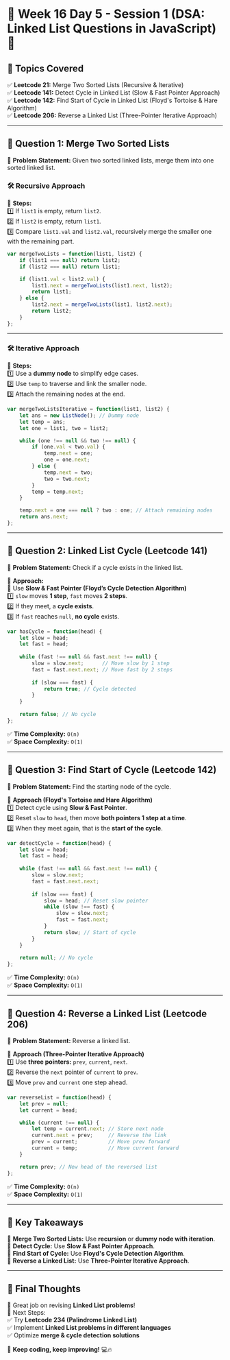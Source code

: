 # 📌 **Week 16 Day 5 - Session 1 (DSA: Linked List Questions in JavaScript)** 🔗

## **📝 Topics Covered**
✅ **Leetcode 21:** Merge Two Sorted Lists (Recursive & Iterative)  
✅ **Leetcode 141:** Detect Cycle in Linked List (Slow & Fast Pointer Approach)  
✅ **Leetcode 142:** Find Start of Cycle in Linked List (Floyd's Tortoise & Hare Algorithm)  
✅ **Leetcode 206:** Reverse a Linked List (Three-Pointer Iterative Approach)  

---

## **🔹 Question 1: Merge Two Sorted Lists**  
📌 **Problem Statement:** Given two sorted linked lists, merge them into one sorted linked list.  

### 🛠 **Recursive Approach**
📜 **Steps:**  
1️⃣ If `list1` is empty, return `list2`.  
2️⃣ If `list2` is empty, return `list1`.  
3️⃣ Compare `list1.val` and `list2.val`, recursively merge the smaller one with the remaining part.  

```javascript
var mergeTwoLists = function(list1, list2) {
    if (list1 === null) return list2;
    if (list2 === null) return list1;

    if (list1.val < list2.val) {
        list1.next = mergeTwoLists(list1.next, list2);
        return list1;
    } else {
        list2.next = mergeTwoLists(list1, list2.next);
        return list2;
    }
};
```

---

### 🛠 **Iterative Approach**
📜 **Steps:**  
1️⃣ Use a **dummy node** to simplify edge cases.  
2️⃣ Use `temp` to traverse and link the smaller node.  
3️⃣ Attach the remaining nodes at the end.  

```javascript
var mergeTwoListsIterative = function(list1, list2) {
    let ans = new ListNode(); // Dummy node
    let temp = ans;
    let one = list1, two = list2;

    while (one !== null && two !== null) {
        if (one.val < two.val) {
            temp.next = one;
            one = one.next;
        } else {
            temp.next = two;
            two = two.next;
        }
        temp = temp.next;
    }

    temp.next = one === null ? two : one; // Attach remaining nodes
    return ans.next;
};
```
---

## **🔹 Question 2: Linked List Cycle (Leetcode 141)**  
📌 **Problem Statement:** Check if a cycle exists in the linked list.  

📜 **Approach:**  
🚀 Use **Slow & Fast Pointer (Floyd’s Cycle Detection Algorithm)**  
1️⃣ `slow` moves **1 step**, `fast` moves **2 steps**.  
2️⃣ If they meet, a **cycle exists**.  
3️⃣ If `fast` reaches `null`, **no cycle** exists.  

```javascript
var hasCycle = function(head) {
    let slow = head;
    let fast = head;
    
    while (fast !== null && fast.next !== null) {
        slow = slow.next;      // Move slow by 1 step
        fast = fast.next.next; // Move fast by 2 steps
        
        if (slow === fast) {
            return true; // Cycle detected
        }
    }
    
    return false; // No cycle
};
```
✅ **Time Complexity:** `O(n)`  
✅ **Space Complexity:** `O(1)`

---

## **🔹 Question 3: Find Start of Cycle (Leetcode 142)**  
📌 **Problem Statement:** Find the starting node of the cycle.  

📜 **Approach (Floyd's Tortoise and Hare Algorithm)**  
1️⃣ Detect cycle using **Slow & Fast Pointer**.  
2️⃣ Reset `slow` to `head`, then move **both pointers 1 step at a time**.  
3️⃣ When they meet again, that is the **start of the cycle**.  

```javascript
var detectCycle = function(head) {
    let slow = head;
    let fast = head;
    
    while (fast !== null && fast.next !== null) {
        slow = slow.next;
        fast = fast.next.next;
        
        if (slow === fast) {
            slow = head; // Reset slow pointer
            while (slow !== fast) {
                slow = slow.next;
                fast = fast.next;
            }
            return slow; // Start of cycle
        }
    }
    
    return null; // No cycle
};
```
✅ **Time Complexity:** `O(n)`  
✅ **Space Complexity:** `O(1)`

---

## **🔹 Question 4: Reverse a Linked List (Leetcode 206)**  
📌 **Problem Statement:** Reverse a linked list.  

📜 **Approach (Three-Pointer Iterative Approach)**  
1️⃣ Use **three pointers:** `prev`, `current`, `next`.  
2️⃣ Reverse the `next` pointer of `current` to `prev`.  
3️⃣ Move `prev` and `current` one step ahead.  

```javascript
var reverseList = function(head) {
    let prev = null;
    let current = head;

    while (current !== null) {
        let temp = current.next; // Store next node
        current.next = prev;     // Reverse the link
        prev = current;          // Move prev forward
        current = temp;          // Move current forward
    }

    return prev; // New head of the reversed list
};
```
✅ **Time Complexity:** `O(n)`  
✅ **Space Complexity:** `O(1)`

---

## **🎯 Key Takeaways**
🔹 **Merge Two Sorted Lists:** Use **recursion** or **dummy node with iteration**.  
🔹 **Detect Cycle:** Use **Slow & Fast Pointer Approach**.  
🔹 **Find Start of Cycle:** Use **Floyd's Cycle Detection Algorithm**.  
🔹 **Reverse a Linked List:** Use **Three-Pointer Iterative Approach**.  

---

## 🚀 **Final Thoughts**
🎉 Great job on revising **Linked List problems**!  
🔹 Next Steps:  
✅ Try **Leetcode 234 (Palindrome Linked List)**  
✅ Implement **Linked List problems in different languages**  
✅ Optimize **merge & cycle detection solutions**  

🔗 **Keep coding, keep improving!** 💻🔥